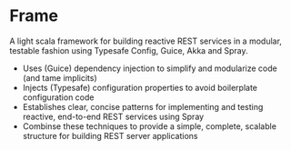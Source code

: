 # Frame

A light scala framework for building reactive REST services in a modular,
testable fashion using Typesafe Config, Guice, Akka and Spray.

  - Uses (Guice) dependency injection to simplify and modularize code (and tame implicits)
  - Injects (Typesafe) configuration properties to avoid boilerplate configuration code
  - Establishes clear, concise patterns for implementing and testing reactive, end-to-end REST services using Spray
  - Combinse these techniques to provide a simple, complete, scalable structure for building REST server applications
